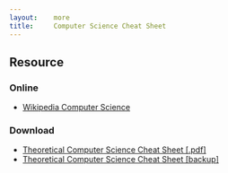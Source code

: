 ```yaml
---
layout:    more
title:     Computer Science Cheat Sheet 
---
```

<div class="content content-400">
    <div class="board board-326">
        <h2 class="board-title">Resource</h2>
        <div class="board-card">
            <h3 class="board-card-title">Online</h3>
            <ul>
                <li><a href="http://en.wikipedia.org/wiki/Computer_Science">Wikipedia Computer Science</a></li>
            </ul>
        </div>
        <div class="board-card">
            <h3 class="board-card-title">Download</h3>
            <ul>
                <li><a href="http://www.tug.org/texshowcase/cheat.pdf">Theoretical Computer Science Cheat Sheet [.pdf]</a></li>
                <li><a href="/static/cs/cheat.pdf">Theoretical Computer Science Cheat Sheet [backup]</a></li>
            </ul>
        </div>
    </div>
</div>

